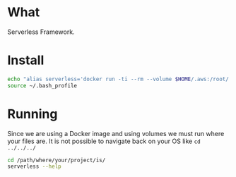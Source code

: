 # What

Serverless Framework.


# Install

~~~bash
echo "alias serverless='docker run -ti --rm --volume $HOME/.aws:/root/.aws --volume $PWD:/app wfsilva/serverless'" | tee -a ~/.bash_profile
source ~/.bash_profile
~~~


# Running

Since we are using a Docker image and using volumes we must run where your files are. It is not possible to navigate back on your OS like `cd ../../../`

~~~bash
cd /path/where/your/project/is/
serverless --help
~~~
